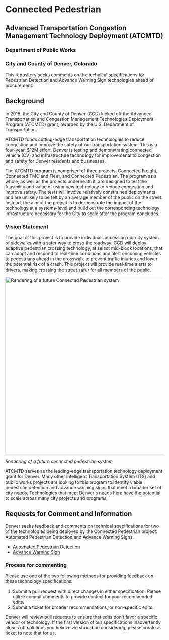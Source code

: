 # Connected Pedestrian
## Advanced Transportation Congestion Management Technology Deployment (ATCMTD)
### Department of Public Works
### City and County of Denver, Colorado

This repository seeks comments on the technical specifications for Pedestrian Detection and Advance Warning Sign technologies ahead of procurement.

## Background
In 2018, the City and County of Denver (CCD) kicked off the Advanced Transportation and Congestion Management Technologies Deployment Program (ATCMTD) grant, awarded by the U.S. Department of Transportation. 

ATCMTD funds cutting-edge transportation technologies to reduce congestion and improve the safety of our transportation system. This is a four-year, $12M effort. Denver is testing and demonstrating connected vehicle (CV) and infrastructure technology for improvements to congestion and safety for Denver residents and businesses.

The ATCMTD program is comprised of three projects: Connected Freight, Connected TMC and Fleet, and Connected Pedestrian. The program as a whole, as well as the projects underneath it, are designed to test the feasibility and value of using new technology to reduce congestion and improve safety. The tests will involve relatively constrained deployments and are unlikely to be felt by an average member of the public on the street. Instead, the aim of the project is to demonstrate the impact of the technology at a systems-level and build out the corresponding technology infrastructure necessary for the City to scale after the program concludes. 

### Vision Statement

The goal of this project is to provide individuals accessing our city system of sidewalks with a safer way to cross the roadway. CCD will deploy adaptive pedestrian crossing technology, at select mid-block locations, that can adapt and respond to real-time conditions and alert oncoming vehicles to pedestrians ahead in the crosswalk to prevent traffic injuries and lower the potential risk of a crash. This project will provide real-time alerts to drivers, making crossing the street safer for all members of the public.

<img width="563" alt="Rendering of a future Connected Pedestrian system" src="https://user-images.githubusercontent.com/15271211/58514333-a882ad00-816f-11e9-9b43-c957547d0ce8.png">

_Rendering of a future connected pedestrian system_

ATCMTD serves as the leading-edge transportation technology deployment grant for Denver. Many other Intelligent Transportation System (ITS) and public works projects are looking to this program to identify viable pedestrian detection and advance warning signs that meet a broader set of city needs. Technologies that meet Denver's needs here have the potential to scale across many city projects and programs.

## Requests for Comment and Information

Denver seeks feedback and comments on technical specifications for two of the technologies being deployed by the Connected Pedestrian project: Automated Pedestrian Detection and Advance Warning Signs.

*  [Automated Pedestrian Detection](/PedDetection.md) 
*  [Advance Warning Sign](/AdvanceWarningSign.md)

### Process for commenting

Please use one of the two following methods for providing feedback on these technology specifications:

1. Submit a pull request with direct changes in either specification. Please utilize commit comments to provide context for your recommended edits.
1. Submit a ticket for broader recommendations, or non-specific edits.

Denver will review pull requests to ensure that edits don't favor a specific vendor or technology. If the first version of our specifications inadvertently closes off solutions you believe we should be considering, please create a ticket to note that for us.
